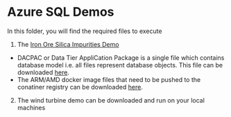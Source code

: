 # Azure SQL Demos 

In this folder, you will find the required files to execute 

1. The [Iron Ore Silica Impurities Demo](https://docs.microsoft.com/en-us/azure/azure-sql-edge/tutorial-deploy-azure-resources)
 * DACPAC or Data Tier AppliCation Package is a single file which contains database model i.e. all files represent database objects. This file can be downloaded [here](https://github.com/microsoft/sql-server-samples/tree/master/samples/demos/azure-sql-edge-demos/iron-ore-silica-impurities/DACPAC).
 * The ARM/AMD docker image files that need to be pushed to the conatiner registry can be downloaded [here](https://github.com/microsoft/sql-server-samples/tree/master/samples/demos/azure-sql-edge-demos/iron-ore-silica-impurities/tar-files). 
2. The wind turbine demo can be downloaded and run on your local machines
